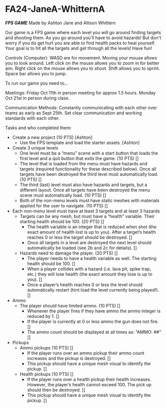 # FA24-JaneA-WhitternA

***FPS GAME***
Made by Ashton Jane and Allison Whittern

Our game is a FPS game where each level you will go around finding targets and shooting them. As you go around you'll have to avoid hazards! But don't worry if you do get hurt you are able to find health packs to heal yourself. Your goal is to hit all the targets and get through all the levels! Have fun!

Controls (Computer):
WASD are for movement.
Moving your mouse allows you to look around.
Left click on the mouse allows you to zoom in for better aim.
Right click on the mouse allows you to shoot. 
Shift allows you to sprint.
Space bar allows you to jump.

To run our game you need to...

Meetings:
Friday Oct 11th in person meeting for approx 1.5 hours.
Monday Oct 21st in person during class.

Communication Methods:
Constantly communicating with each other over teams as early as Sept 25th.
Set clear communication and working standards with each other.

Tasks and who completed them:
- Create a new project (10 PTS) [Ashton]
    - Use the FPS template and load the starter assets. [Ashton]
- Create 3 unique levels 
    - One level must be a “menu” scene with a start button that loads the first level and a quit button that exits the game. (10 PTS) []
    - The level that is loaded from the menu must have hazards and targets (required functionality for these described below). Once all targets have been destroyed the third level must automatically load. (10 PTS) []
    - The third (last) level must also have hazards and targets, but a different layout. Once all targets have been destroyed the menu scene must automatically load. (10 PTS) []
    - Both of the non-menu levels must have static meshes with materials applied for the user to navigate. (10 PTS) []
- Each non-menu level must have at least 3 targets and at least 3 hazards 
    - Targets can be any mesh, but must have a “health” variable. Their starting health should be 100. (20 PTS) []
      - The health variable is an integer that is reduced when shot (the exact amount of health lost is up to you). After a target’s health reaches 0 or less the target should be destroyed. []
      - Once all targets in a level are destroyed the next level should automatically be loaded (see 2b and 2c for details). []
    - Hazards need to damage the player. (20 PTS) []
      - The player needs to have a health variable as well. The starting health should be 100. []
      - When a player collides with a hazard (i.e. lava pit, spike trap, etc.) they will lose health (the exact amount they lose is up to you). []
      - Once a player’s health reaches 0 or less the level should automatically restart (hint load the level currently being played!). []
- Ammo
    - The player should have limited ammo. (10 PTS) []
      - Whenever the player fires if they have ammo the ammo integer is reduced by 1. []
      - If the player is currently at 0 or less ammo the gun does not fire. []
      - The ammo count should be displayed at all times as: “AMMO: ##” []
- Pickups
    - Ammo pickups (10 PTS) []
      - If the player runs over an ammo pickup their ammo count increases and the pickup is destroyed. []
      - This pickup should have a unique mesh visual to identify the pickup. []
    - Health pickups (10 PTS) []
      - If the player runs over a health pickup their health increases. However, the player’s health cannot exceed 100. The pick up should then be destroyed. []
      - This pickup should have a unique mesh visual to identify the pickup. []

